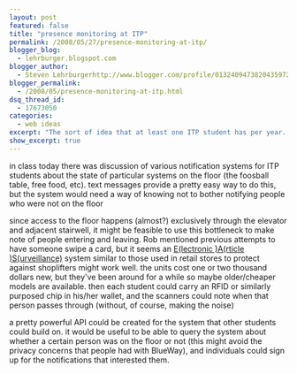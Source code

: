 ```yaml
---
layout: post
featured: false
title: "presence monitoring at ITP"
permalink: /2008/05/27/presence-monitoring-at-itp/
blogger_blog:
  - lehrburger.blogspot.com
blogger_author:
  - Steven Lehrburgerhttp://www.blogger.com/profile/01324094738204359728noreply@blogger.com
blogger_permalink:
  - /2008/05/presence-monitoring-at-itp.html
dsq_thread_id:
  - 17673050
categories:
  - web ideas
excerpt: "The sort of idea that at least one ITP student has per year..."
show_excerpt: true
---
```

in class today there was discussion of various notification systems for ITP students about the state of particular systems on the floor (the foosball table, free food, etc). text messages provide a pretty easy way to do this, but the system would need a way of knowing not to bother notifying people who were not on the floor

since access to the floor happens (almost?) exclusively through the elevator and adjacent stairwell, it might be feasible to use this bottleneck to make note of people entering and leaving. Rob mentioned previous attempts to have someone swipe a card, but it seems an [E(lectronic )A(rticle )S(urveillance)][1] system similar to those used in retail stores to protect against shoplifters might work well. the units cost one or two thousand dollars new, but they've been around for a while so maybe older/cheaper models are available. then each student could carry an RFID or similarly purposed chip in his/her wallet, and the scanners could note when that person passes through (without, of course, making the noise)

a pretty powerful API could be created for the system that other students could build on. it would be useful to be able to query the system about whether a certain person was on the floor or not (this might avoid the privacy concerns that people had with BlueWay), and individuals could sign up for the notifications that interested them.

 [1]: http://en.wikipedia.org/wiki/Electronic_article_surveillance
